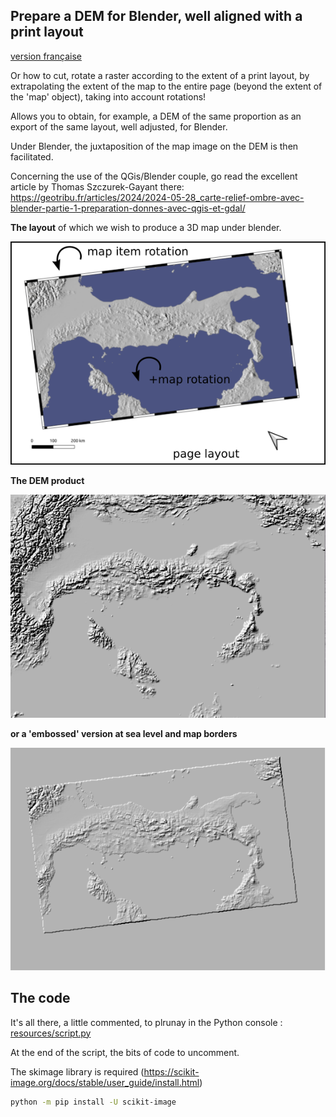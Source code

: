 ## Prepare a DEM for Blender, well aligned with a print layout

[version française](LISEZMOI.md)

Or how to cut, rotate a raster according to the extent of a print layout,
by extrapolating the extent of the map to the entire page (beyond the extent of the 'map' object),
taking into account rotations!

Allows you to obtain, for example, a DEM of the same proportion as an export of the same layout, well adjusted, for Blender.

Under Blender, the juxtaposition of the map image on the DEM is then facilitated.

Concerning the use of the QGis/Blender couple, go read the excellent article by Thomas Szczurek-Gayant there: https://geotribu.fr/articles/2024/2024-05-28_carte-relief-ombre-avec-blender-partie-1-preparation-donnes-avec-qgis-et-gdal/

**The layout** of which we wish to produce a 3D map under blender.

![alt text](resources/myLayout.png)

**The DEM product**

![alt text](resources/dem.png)

**or a 'embossed' version at sea level and map borders**

![alt text](resources/dem-embossed.png)

## The code

It's all there, a little commented, to plrunay in the Python console : [resources/script.py](resources/script.py)

At the end of the script, the bits of code to uncomment.

The skimage library is required (https://scikit-image.org/docs/stable/user_guide/install.html)

```bash
python -m pip install -U scikit-image
```
